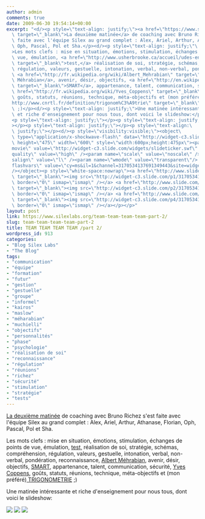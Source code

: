 ```yaml
---
author: admin
comments: true
date: 2009-06-30 19:54:14+00:00
excerpt: "<d/><p style=\"text-align: justify;\"><a href=\"https://www.silexlabs.org/2009/06/team-team-team-team/\"\
  \ target=\"_blank\">La deuxième matinée</a> de coaching avec Bruno Richez s'est\
  \ faite avec l'équipe Silex au grand complet : Alex, Ariel, Arthur, Athanase, Florian,\
  \ Oph, Pascal, Pol et Sha.</p><d/><p style=\"text-align: justify;\"\
  >Les mots clefs : mise en situation, émotions, stimulation, échanges de points de\
  \ vue, émulation, <a href=\"http://www.usherbrooke.ca/accueil/udes-en-bref/docteurs-d-honneur/docteurs/s/donald-e-super/\"\
  \ target=\"_blank\">test,</a> réalisation de soi, stratégie, schémas, compréhension,\
  \ régulation, valeurs, gestuelle, intonation, verbal, non-verbal, pondération, reconnaissance,\
  \ <a href=\"http://fr.wikipedia.org/wiki/Albert_Mehrabian\" target=\"_blank\">Albert\
  \ Méhrabian</a>, avenir, désir, objectifs, <a href=\"http://en.wikipedia.org/wiki/SMART_criteria\"\
  \ target=\"_blank\">SMART</a>, appartenance, talent, communication, sécurité, <a\
  \ href=\"http://fr.wikipedia.org/wiki/Yves_Coppens\" target=\"_blank\">Yves Coppens</a>,\
  \ goûts, statuts, réunions, technique, méta-objectifs et (mon préféré)<a href=\"\
  http://www.cnrtl.fr/definition/trigonom%C3%A9trie\" target=\"_blank\"> TRIGONOMETRIE</a>\
  \ ;)</p><d/><p style=\"text-align: justify;\">Une matinée intéressante\
  \ et riche d'enseignement pour nous tous, dont voici le slideshow:</p>\
  <p style=\"text-align: justify;\"></p><p style=\"text-align: justify;\"\
  ></p><p style=\"text-align: justify;\"></p><p style=\"text-align:\
  \ justify;\"></p><d/><p style=\"visibility:visible;\"><object\
  \ type=\"application/x-shockwave-flash\" data=\"http://widget-c3.slide.com/widgets/slideticker.swf\"\
  \ height=\"475\" width=\"600\" style=\"width:600px;height:475px\"><param name=\"\
  movie\" value=\"http://widget-c3.slide.com/widgets/slideticker.swf\" /><param name=\"\
  quality\" value=\"high\" /><param name=\"scale\" value=\"noscale\" /><param name=\"\
  salign\" value=\"l\" /><param name=\"wmode\" value=\"transparent\"/> <param name=\"\
  flashvars\" value=\"cy=ms&il=1&channel=3170534137691349443&site=widget-c3.slide.com\"\
  /></object><p style=\"white-space:nowrap\"><a href=\"http://www.slide.com/pivot?cy=ms&at=un&id=3170534137691349443&map=1\"\
  \ target=\"_blank\"><img src=\"http://widget-c3.slide.com/p1/3170534137691349443/ms_t017_v000_s0un_f00/images/xslide1.gif\"\
  \ border=\"0\" ismap=\"ismap\" /></a> <a href=\"http://www.slide.com/pivot?cy=ms&at=un&id=3170534137691349443&map=2\"\
  \ target=\"_blank\"><img src=\"http://widget-c3.slide.com/p2/3170534137691349443/ms_t017_v000_s0un_f00/images/xslide2.gif\"\
  \ border=\"0\" ismap=\"ismap\" /></a> <a href=\"http://www.slide.com/pivot?cy=ms&at=un&id=3170534137691349443&map=F\"\
  \ target=\"_blank\"><img src=\"http://widget-c3.slide.com/p4/3170534137691349443/ms_t017_v000_s0un_f00/images/xslide42.gif\"\
  \ border=\"0\" ismap=\"ismap\" /></a></p></p>"
layout: post
link: https://www.silexlabs.org/team-team-team-team-part-2/
slug: team-team-team-team-part-2
title: TEAM TEAM TEAM TEAM /part 2/
wordpress_id: 913
categories:
- "Blog Silex Labs"
- "The Blog"
tags:
- "communication"
- "équipe"
- "formation"
- "futur"
- "gestion"
- "gestuelle"
- "groupe"
- "informel"
- "kairos"
- "maslow"
- "méharabian"
- "muchielli"
- "objectifs"
- "personnalités"
- "phase"
- "psychologie"
- "réalisation de soi"
- "reconnaissance"
- "régulation"
- "réunions"
- "richez"
- "sécurité"
- "stimulation"
- "stratégie"
- "tests"
---
```





[La deuxième matinée](https://www.silexlabs.org/2009/06/team-team-team-team/) de coaching avec Bruno Richez s'est faite avec l'équipe Silex au grand complet : Alex, Ariel, Arthur, Athanase, Florian, Oph, Pascal, Pol et Sha.





Les mots clefs : mise en situation, émotions, stimulation, échanges de points de vue, émulation, [test,](http://www.usherbrooke.ca/accueil/udes-en-bref/docteurs-d-honneur/docteurs/s/donald-e-super/) réalisation de soi, stratégie, schémas, compréhension, régulation, valeurs, gestuelle, intonation, verbal, non-verbal, pondération, reconnaissance, [Albert Méhrabian](http://fr.wikipedia.org/wiki/Albert_Mehrabian), avenir, désir, objectifs, [SMART](http://en.wikipedia.org/wiki/SMART_criteria), appartenance, talent, communication, sécurité, [Yves Coppens](http://fr.wikipedia.org/wiki/Yves_Coppens), goûts, statuts, réunions, technique, méta-objectifs et (mon préféré)[ TRIGONOMETRIE](http://www.cnrtl.fr/definition/trigonom%C3%A9trie) ;)





Une matinée intéressante et riche d'enseignement pour nous tous, dont voici le slideshow:

















[![](http://widget-c3.slide.com/p1/3170534137691349443/ms_t017_v000_s0un_f00/images/xslide1.gif)](http://www.slide.com/pivot?cy=ms&at=un&id=3170534137691349443&map=1) [![](http://widget-c3.slide.com/p2/3170534137691349443/ms_t017_v000_s0un_f00/images/xslide2.gif)](http://www.slide.com/pivot?cy=ms&at=un&id=3170534137691349443&map=2) [![](http://widget-c3.slide.com/p4/3170534137691349443/ms_t017_v000_s0un_f00/images/xslide42.gif)](http://www.slide.com/pivot?cy=ms&at=un&id=3170534137691349443&map=F)
